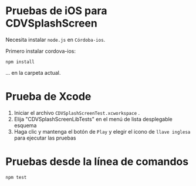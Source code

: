 # Pruebas de iOS para CDVSplashScreen

Necesita instalar `node.js` en `Córdoba-ios`.

Primero instalar cordova-ios:

    npm install
    

... en la carpeta actual.

# Prueba de Xcode

  1. Iniciar el archivo `CDVSplashScreenTest.xcworkspace` .
  2. Elija "CDVSplashScreenLibTests" en el menú de lista desplegable esquema
  3. Haga clic y mantenga el botón de `Play` y elegir el icono de `llave inglesa` para ejecutar las pruebas

# Pruebas desde la línea de comandos

    npm test